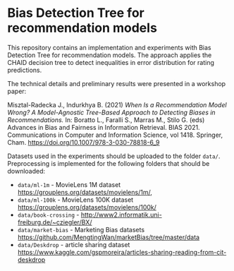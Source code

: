 # Bias Detection Tree for recommendation models

This repository contains an implementation and experiments with Bias Detection Tree for recommendation models.
The approach applies the CHAID decision tree to detect inequalities in error distribution for rating predictions.

The technical details and preliminary results were presented in a workshop paper:

Misztal-Radecka J., Indurkhya B. (2021) *When Is a Recommendation Model Wrong? A Model-Agnostic Tree-Based Approach to Detecting Biases in Recommendations.* In: Boratto L., Faralli S., Marras M., Stilo G. (eds) Advances in Bias and Fairness in Information Retrieval. BIAS 2021. Communications in Computer and Information Science, vol 1418. Springer, Cham. https://doi.org/10.1007/978-3-030-78818-6_9

Datasets used in the experiments should be uploaded to the folder `data/`. Preprocessing is implemented for the following folders that should be downloaded:

- `data/ml-1m` - MovieLens 1M dataset https://grouplens.org/datasets/movielens/1m/,
- `data/ml-100k` - MovieLens 100K dataset https://grouplens.org/datasets/movielens/100k/
- `data/book-crossing` - http://www2.informatik.uni-freiburg.de/~cziegler/BX/
- `data/market-bias` - Marketing Bias datasets https://github.com/MengtingWan/marketBias/tree/master/data
- `data/Deskdrop` - article sharing dataset https://www.kaggle.com/gspmoreira/articles-sharing-reading-from-cit-deskdrop